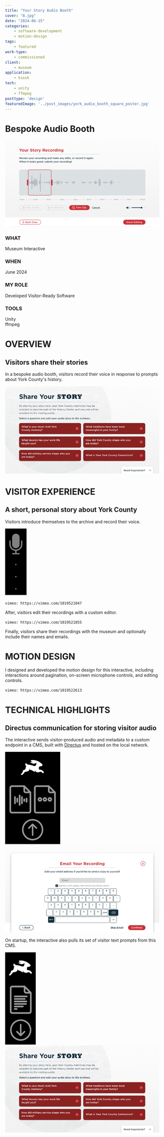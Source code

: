 ```yaml
---
title: "Your Story Audio Booth"
cover: "8.jpg"
date: "2024-06-15"
categories:
    - software-development
    - motion-design
tags:
    - featured
work-type:
    - commissioned
client:
    - museum
application:
    - kiosk
tech:
    - unity
    - ffmpeg
posttype: 'design'
featuredImage: '../post_images/york_audio_booth_square_poster.jpg'
---
```


# Bespoke Audio Booth

<cover-img>

<img src="../post_images/york_audio_booth/york_audio_booth_cover.jpg" alt="Screen shot of user interface for editing an audio clip, with buttons to playback the clip, trim its length, and re-record." title="Editing page.">

</cover-img>


<design-meta>

### WHAT

Museum Interactive

### WHEN

June 2024

### MY ROLE

Developed Visitor-Ready Software

### TOOLS

Unity\
ffmpeg

</design-meta>

<grid-container>

# OVERVIEW

## Visitors share their stories

In a bespoke audio booth, visitors record their voice in response to prompts about York County's history.

<touch-container title="The first page of the experience, which welcomes visitors with a set of text prompts for their recording to choose from, as well as set of two example oral histories to preview before creating their own recording.">
<img src="../post_images/york_audio_booth/york_audio_booth_prompts.jpg" alt="Screenshot of page with six text prompts for visitors to respond to. Prompts include for example 'What is your most vivid York County memory?'" title=" "/>
</touch-container>

# VISITOR EXPERIENCE

## A short, personal story about York County

Visitors introduce themselves to the archive and record their voice.

<img src="../post_images/york_audio_booth/mic.jpg" alt="Graphic showing a microphone connected to the image below." title=" "/>

<touch-container title="Recording page, with recording underway">
<video-container>

`vimeo: https://vimeo.com/1019521047`

</video-container>
</touch-container>

After, visitors edit their recordings with a custom editor.

<touch-container title="Editing page">
<video-container>

`vimeo: https://vimeo.com/1019521855`

</video-container>
</touch-container>

Finally, visitors share their recordings with the museum and optionally include their names and emails.


# MOTION DESIGN

I designed and developed the motion design for this interactive, including interactions around pagination, on-screen microphone controls, and editing controls.

<touch-container title="Transition between prompt and recording pages">
<video-container>

`vimeo: https://vimeo.com/1019522613`

</video-container>
</touch-container>



# TECHNICAL HIGHLIGHTS

## Directus communication for storing visitor audio

The interactive sends visitor-produced audio and metadata to a custom endpoint in a CMS, built with [Directus](https://directus.io/) and hosted on the local network.

<img src="../post_images/york_audio_booth/directus_uploads_.jpg" alt="Graphic showing the Directus logo (a rabbit) above icons describing the uploading of audio files and metadata to Directus." title=" "/>

<touch-container title="Email entry page, which visitors use to optionally share their email with the museum and/or receive a copy of their audio">
<img src="../post_images/york_audio_booth/york_audio_booth_email.jpg" alt="Screenshot of page with text input field and on screen keyboard for visitor email entry." title=" "/>
</touch-container>

On startup, the interactive also pulls its set of visitor text prompts from this CMS.

<img src="../post_images/york_audio_booth/directus_downloads_.jpg" alt="Graphic showing the Directus logo (a rabbit) above icons describing the downloading of text from Directus." title=" "/>

<touch-container title="The first page of the experience with six text prompts, which are sourced dynamically from a local CMS that museum staff can access and change on the fly.">
<img src="../post_images/york_audio_booth/york_audio_booth_prompts.jpg" alt="Screenshot of page with six text prompts for visitors to respond to. Prompts include for example 'What is your most vivid York County memory?'" title=" "/>
</touch-container>



</grid-container>